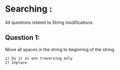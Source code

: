 # Searching : 
All questions related to String modifications. 

## Question 1:

Move all spaces in the string to beginning of the string. 
```Conditions - 
1) Do it in one traversing only
2) Inplace
```
